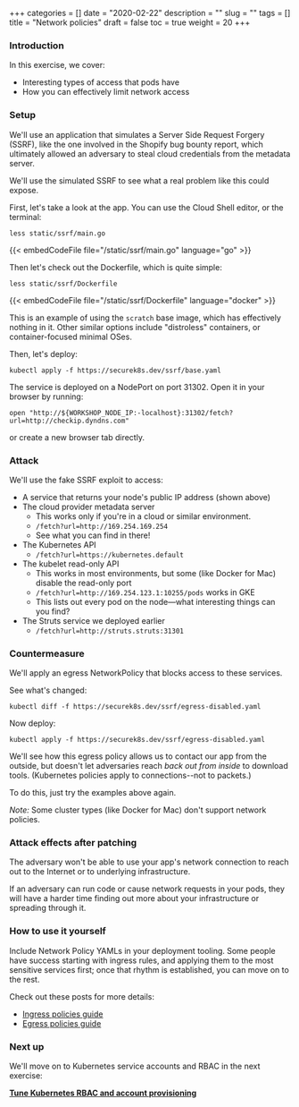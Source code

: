 +++
categories = []
date = "2020-02-22"
description = ""
slug = ""
tags = []
title = "Network policies"
draft = false
toc = true
weight = 20
+++

### Introduction
In this exercise, we cover:

 - Interesting types of access that pods have
 - How you can effectively limit network access

### Setup
We'll use an application that simulates a Server Side
Request Forgery (SSRF), like the one involved in the Shopify
bug bounty report, which ultimately allowed an adversary to
steal cloud credentials from the metadata server.

We'll use the simulated SSRF to see what a real problem
like this could expose.

First, let's take a look at the app. You can use the Cloud Shell
editor, or the terminal:

```
less static/ssrf/main.go
```

{{< embedCodeFile file="/static/ssrf/main.go" language="go" >}}

Then let's check out the Dockerfile, which is quite simple:
```
less static/ssrf/Dockerfile
```

{{< embedCodeFile file="/static/ssrf/Dockerfile" language="docker" >}}

This is an example of using the `scratch` base image, which has effectively nothing in it.
Other similar options include "distroless" containers, or container-focused minimal OSes.

Then, let's deploy:

```
kubectl apply -f https://securek8s.dev/ssrf/base.yaml
```

The service is deployed on a NodePort on port 31302. Open it in your browser by running:

```
open "http://${WORKSHOP_NODE_IP:-localhost}:31302/fetch?url=http://checkip.dyndns.com"
```

or create a new browser tab directly.

### Attack
We'll use the fake SSRF exploit to access:

 - A service that returns your node's public IP address (shown above)
 - The cloud provider metadata server
     - This works only if you're in a cloud or similar environment.
     - `/fetch?url=http://169.254.169.254`
     - See what you can find in there!
 - The Kubernetes API
     - `/fetch?url=https://kubernetes.default`
 - The kubelet read-only API
     - This works in most environments, but some (like Docker for Mac) disable the read-only port
     - `/fetch?url=http://169.254.123.1:10255/pods` works in GKE
     - This lists out every pod on the node—what interesting things can you find?
 - The Struts service we deployed earlier
     - `/fetch?url=http://struts.struts:31301`

### Countermeasure
We'll apply an egress NetworkPolicy that blocks access to these services.

See what's changed:

```
kubectl diff -f https://securek8s.dev/ssrf/egress-disabled.yaml
```

Now deploy:

```
kubectl apply -f https://securek8s.dev/ssrf/egress-disabled.yaml
```

We'll see how this egress policy allows us to contact our app from the outside, but doesn't let adversaries reach *back out from inside* to download tools.
(Kubernetes policies apply to connections--not to packets.)

To do this, just try the examples above again.

_Note:_ Some cluster types (like Docker for Mac) don't support network policies.

### Attack effects after patching
The adversary won't be able to use your app's network connection
to reach out to the Internet or to underlying infrastructure.

If an adversary can run code or cause network requests in your
pods, they will have a harder time finding out more about your
infrastructure or spreading through it.

### How to use it yourself
Include Network Policy YAMLs in your deployment tooling.
Some people have success starting with ingress rules, and
applying them to the most sensitive services first; once
that rhythm is established, you can move on to the rest.

Check out these posts for more details:

 - [Ingress policies guide](https://www.stackrox.com/post/2019/04/setting-up-kubernetes-network-policies-a-detailed-guide/)
 - [Egress policies guide](https://www.stackrox.com/post/2020/01/kubernetes-egress-network-policies/)

### Next up
We'll move on to Kubernetes service accounts and RBAC in the next exercise:

[**Tune Kubernetes RBAC and account provisioning**](../30-sa-token)
